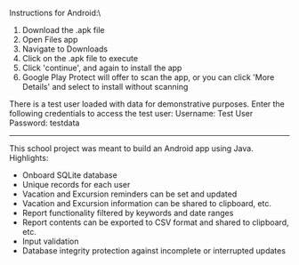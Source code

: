 Instructions for Android:\
1. Download the .apk file
2. Open Files app
3. Navigate to Downloads
4. Click on the .apk file to execute
5. Click 'continue', and again to install the app
6. Google Play Protect will offer to scan the app, or you can click 'More Details' and select to install without scanning

There is a test user loaded with data for demonstrative purposes. Enter the following credentials to access the test user:
Username: Test User
Password: testdata

*** 
This school project was meant to build an Android app using Java. Highlights:
* Onboard SQLite database
* Unique records for each user
* Vacation and Excursion reminders can be set and updated
* Vacation and Excursion information can be shared to clipboard, etc.
* Report functionality filtered by keywords and date ranges
* Report contents can be exported to CSV format and shared to clipboard, etc.
* Input validation
* Database integrity protection against incomplete or interrupted updates